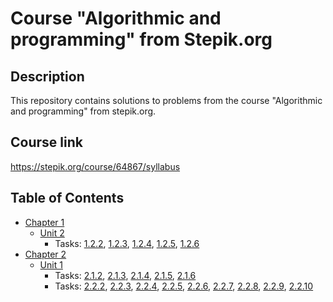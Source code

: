 # Course "Algorithmic and programming" from Stepik.org

## Description

This repository contains solutions to problems from the course "Algorithmic and programming" from stepik.org.

## Course link
https://stepik.org/course/64867/syllabus

## Table of Contents

* <a href = "https://github.com/savra/StepikAlgorithmicAndProgramming/tree/master/src/main/java/com/hvdbs/savra/stepikalgorithmicandprogramming/Chapter1">Chapter 1</a>
    * <a href = "https://github.com/savra/StepikAlgorithmicAndProgramming/tree/master/src/main/java/com/hvdbs/savra/stepikalgorithmicandprogramming/Chapter1/Unit2">Unit 2</a>
        * Tasks:
        <a href = "https://github.com/savra/StepikAlgorithmicAndProgramming/blob/master/src/main/java/com/hvdbs/savra/stepikalgorithmicandprogramming/Chapter1/Unit2/Task_02.java">1.2.2</a>,
        <a href = "https://github.com/savra/StepikAlgorithmicAndProgramming/blob/master/src/main/java/com/hvdbs/savra/stepikalgorithmicandprogramming/Chapter1/Unit2/Task_03.java">1.2.3</a>,
        <a href = "https://github.com/savra/StepikAlgorithmicAndProgramming/blob/master/src/main/java/com/hvdbs/savra/stepikalgorithmicandprogramming/Chapter1/Unit2/Task_04.java">1.2.4</a>,
        <a href = "https://github.com/savra/StepikAlgorithmicAndProgramming/blob/master/src/main/java/com/hvdbs/savra/stepikalgorithmicandprogramming/Chapter1/Unit2/Task_05.java">1.2.5</a>,
        <a href = "https://github.com/savra/StepikAlgorithmicAndProgramming/blob/master/src/main/java/com/hvdbs/savra/stepikalgorithmicandprogramming/Chapter1/Unit2/Task_06.java">1.2.6</a>
* <a href = "https://github.com/savra/StepikAlgorithmicAndProgramming/tree/master/src/main/java/com/hvdbs/savra/stepikalgorithmicandprogramming/Chapter2">Chapter 2</a>
    * <a href = "https://github.com/savra/StepikAlgorithmicAndProgramming/tree/master/src/main/java/com/hvdbs/savra/stepikalgorithmicandprogramming/Chapter2/Unit1">Unit 1</a>
        * Tasks:
        <a href = "https://github.com/savra/StepikAlgorithmicAndProgramming/blob/master/src/main/java/com/hvdbs/savra/stepikalgorithmicandprogramming/Chapter2/Unit1/Task_02.java">2.1.2</a>,
        <a href = "https://github.com/savra/StepikAlgorithmicAndProgramming/blob/master/src/main/java/com/hvdbs/savra/stepikalgorithmicandprogramming/Chapter2/Unit1/Task_03.java">2.1.3</a>,
        <a href = "https://github.com/savra/StepikAlgorithmicAndProgramming/blob/master/src/main/java/com/hvdbs/savra/stepikalgorithmicandprogramming/Chapter2/Unit1/Task_04.java">2.1.4</a>,
        <a href = "https://github.com/savra/StepikAlgorithmicAndProgramming/blob/master/src/main/java/com/hvdbs/savra/stepikalgorithmicandprogramming/Chapter2/Unit1/Task_05.java">2.1.5</a>,
        <a href = "https://github.com/savra/StepikAlgorithmicAndProgramming/blob/master/src/main/java/com/hvdbs/savra/stepikalgorithmicandprogramming/Chapter2/Unit1/Task_06.java">2.1.6</a>
        * Tasks:
        <a href = "https://github.com/savra/StepikAlgorithmicAndProgramming/blob/master/src/main/java/com/hvdbs/savra/stepikalgorithmicandprogramming/Chapter2/Unit2/Task_02.java">2.2.2</a>,
        <a href = "https://github.com/savra/StepikAlgorithmicAndProgramming/blob/master/src/main/java/com/hvdbs/savra/stepikalgorithmicandprogramming/Chapter2/Unit2/Task_03.java">2.2.3</a>,
        <a href = "https://github.com/savra/StepikAlgorithmicAndProgramming/blob/master/src/main/java/com/hvdbs/savra/stepikalgorithmicandprogramming/Chapter2/Unit2/Task_04.java">2.2.4</a>,
        <a href = "https://github.com/savra/StepikAlgorithmicAndProgramming/blob/master/src/main/java/com/hvdbs/savra/stepikalgorithmicandprogramming/Chapter2/Unit2/Task_05.java">2.2.5</a>,
        <a href = "https://github.com/savra/StepikAlgorithmicAndProgramming/blob/master/src/main/java/com/hvdbs/savra/stepikalgorithmicandprogramming/Chapter2/Unit2/Task_06.java">2.2.6</a>,
        <a href = "https://github.com/savra/StepikAlgorithmicAndProgramming/blob/master/src/main/java/com/hvdbs/savra/stepikalgorithmicandprogramming/Chapter2/Unit2/Task_07.java">2.2.7</a>,
        <a href = "https://github.com/savra/StepikAlgorithmicAndProgramming/blob/master/src/main/java/com/hvdbs/savra/stepikalgorithmicandprogramming/Chapter2/Unit2/Task_08.java">2.2.8</a>,
        <a href = "https://github.com/savra/StepikAlgorithmicAndProgramming/blob/master/src/main/java/com/hvdbs/savra/stepikalgorithmicandprogramming/Chapter2/Unit2/Task_09.java">2.2.9</a>,
        <a href = "https://github.com/savra/StepikAlgorithmicAndProgramming/blob/master/src/main/java/com/hvdbs/savra/stepikalgorithmicandprogramming/Chapter2/Unit2/Task_10.java">2.2.10</a>